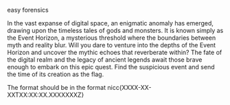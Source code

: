 easy forensics

In the vast expanse of digital space, an enigmatic anomaly has emerged, drawing upon the timeless tales of gods and monsters. It is known simply as the Event Horizon, a mysterious threshold where the boundaries between myth and reality blur. Will you dare to venture into the depths of the Event Horizon and uncover the mythic echoes that reverberate within? The fate of the digital realm and the legacy of ancient legends await those brave enough to embark on this epic quest. Find the suspicious event and send the time of its creation as the flag.

The format should be in the format nicc{XXXX-XX-XXTXX:XX:XX.XXXXXXXZ}
